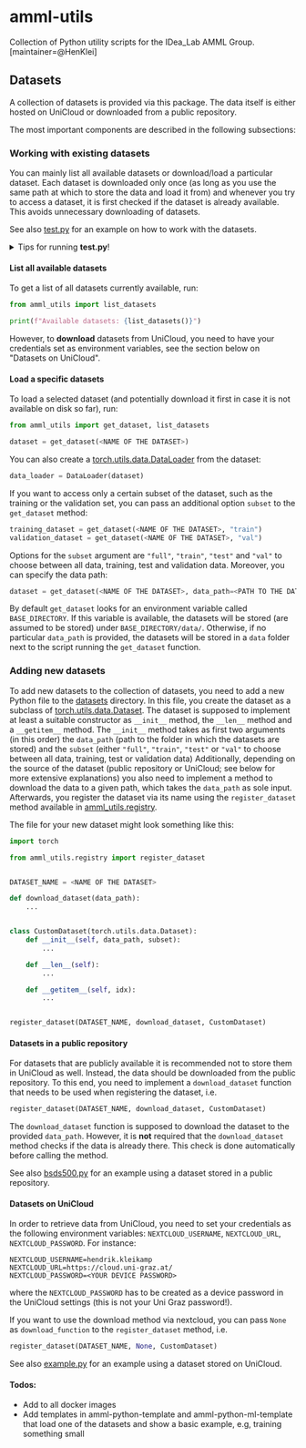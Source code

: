 # amml-utils

Collection of Python utility scripts for the IDea_Lab AMML Group. [maintainer=@HenKlei]

## Datasets

A collection of datasets is provided via this package. The data itself is either hosted on UniCloud or downloaded from
a public repository.

The most important components are described in the following subsections:

### Working with existing datasets

You can mainly list all available datasets or download/load a particular dataset. Each dataset is downloaded only once
(as long as you use the same path at which to store the data and load it from) and whenever you try to access
a dataset, it is first checked if the dataset is already available. This avoids unnecessary downloading of datasets.

See also [test.py](amml_utils/test.py) for an example on how to work with the datasets.

<details>
<summary>Tips for running <b>test.py</b>!</summary>

---
It is assumed you are in the base folder of your local `amml-utils` repository. You can then use the light-weight [amml-python-base](https://github.com/IDeaLab-uni-graz/amml-python-base) slim shell to try out and run `amml-utils`:
```shell
docker run -it -v $(pwd):/opt/build/src sceptri/amml-python-base-cpu-slim:latest bash
```
Now change into the `src` directory, which contains `amml-utils`, and install it (as an editable package) with Pip:
```shell
cd src/ && pip install -e .
```
Last, but not least, you can copy the full `.env` (for example from another project) to the `amml-utils` directory and source it in the Docker shell:
```shell
set -a && source .env && set +a
```
Finally, run the test file:
```shell
python amml_utils/test.py
```
---
</details>

#### List all available datasets

To get a list of all datasets currently available, run:
```python
from amml_utils import list_datasets

print(f"Available datasets: {list_datasets()}")
```
However, to **download** datasets from UniCloud, you need to have your credentials set as environment variables,
see the section below on "Datasets on UniCloud".

#### Load a specific datasets

To load a selected dataset (and potentially download it first in case it is not available on disk so far), run:
```python
from amml_utils import get_dataset, list_datasets

dataset = get_dataset(<NAME OF THE DATASET>)
```
You can also create a
[torch.utils.data.DataLoader](https://docs.pytorch.org/docs/stable/data.html#torch.utils.data.DataLoader)
from the dataset:
```python
data_loader = DataLoader(dataset)
```
If you want to access only a certain subset of the dataset, such as the training or the validation set, you can pass
an additional option `subset` to the `get_dataset` method:
```python
training_dataset = get_dataset(<NAME OF THE DATASET>, "train")
validation_dataset = get_dataset(<NAME OF THE DATASET>, "val")
```
Options for the `subset` argument are `"full"`, `"train"`, `"test"` and `"val"` to choose between all data,
training, test and validation data.
Moreover, you can specify the data path:
```python
dataset = get_dataset(<NAME OF THE DATASET>, data_path=<PATH TO THE DATA FOLDER>)
```
By default `get_dataset` looks for an environment variable called `BASE_DIRECTORY`. If this variable is available,
the datasets will be stored (are assumed to be stored) under `BASE_DIRECTORY/data/`. Otherwise, if no
particular `data_path` is provided, the datasets will be stored in a `data` folder next to the script running the
`get_dataset` function.

### Adding new datasets

To add new datasets to the collection of datasets, you need to add a new Python file to the
[datasets](amml_utils/datasets) directory. In this file, you create the dataset as a subclass of
[torch.utils.data.Dataset](https://docs.pytorch.org/docs/stable/data.html#torch.utils.data.Dataset). The dataset
is supposed to implement at least a suitable constructor as `__init__` method, the `__len__` method
and a `__getitem__` method. The `__init__` method takes as first two arguments (in this order)
the `data_path` (path to the folder in which the datasets are stored) and the `subset`
(either `"full"`, `"train"`, `"test"` or `"val"` to choose between all data, training, test or validation data)
Additionally, depending on the source of the dataset (public repository
or UniCloud; see below for more extensive explanations) you also need to implement a method to download the data
to a given path, which takes the `data_path` as sole input. Afterwards, you register the dataset via its name
using the `register_dataset` method available in [amml_utils.registry](amml_utils/registry.py).

The file for your new dataset might look something like this:
```python
import torch

from amml_utils.registry import register_dataset


DATASET_NAME = <NAME OF THE DATASET>

def download_dataset(data_path):
    ...


class CustomDataset(torch.utils.data.Dataset):
    def __init__(self, data_path, subset):
        ...

    def __len__(self):
        ...

    def __getitem__(self, idx):
        ...


register_dataset(DATASET_NAME, download_dataset, CustomDataset)
```

#### Datasets in a public repository

For datasets that are publicly available it is recommended not to store them in UniCloud as well. Instead, the data
should be downloaded from the public repository. To this end, you need to implement a `download_dataset` function
that needs to be used when registering the dataset, i.e.
```python
register_dataset(DATASET_NAME, download_dataset, CustomDataset)
```
The `download_dataset` function is supposed to download the dataset to the provided `data_path`. However,
it is **not** required that the `download_dataset` method checks if the data is already there. This check is done
automatically before calling the method.

See also [bsds500.py](amml_utils/datasets/bsds500.py) for an example using a dataset stored in a public repository.

#### Datasets on UniCloud

In order to retrieve data from UniCloud, you need to set your credentials as the following environment variables:
`NEXTCLOUD_USERNAME`, `NEXTCLOUD_URL`, `NEXTCLOUD_PASSWORD`.
For instance:
```shell
NEXTCLOUD_USERNAME=hendrik.kleikamp
NEXTCLOUD_URL=https://cloud.uni-graz.at/
NEXTCLOUD_PASSWORD=<YOUR DEVICE PASSWORD>
```
where the `NEXTCLOUD_PASSWORD` has to be created as a device password in the UniCloud settings
(this is not your Uni Graz password!).

If you want to use the download method via nextcloud, you can pass `None` as `download_function`
to the `register_dataset` method, i.e.
```python
register_dataset(DATASET_NAME, None, CustomDataset)
```
See also [example.py](amml_utils/datasets/example.py) for an example using a dataset stored on UniCloud.

#### Todos:

- Add to all docker images
- Add templates in amml-python-template and amml-python-ml-template that load one of the datasets and show a basic example, e.g, training something small
